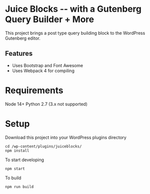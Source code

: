 # Juice Blocks -- with a Gutenberg Query Builder + More

This project brings a post type query building block to the WordPress Gutenberg editor.

## Features

- Uses Bootstrap and Font Awesome
- Uses Webpack 4 for compiling

# Requirements

Node 14+
Python 2.7 (3.x not supported)

# Setup

Download this project into your WordPress plugins directory

```
cd /wp-content/plugins/juiceblocks/
npm install
```
To start developing
```
npm start
```
To build
```
npm run build
```
